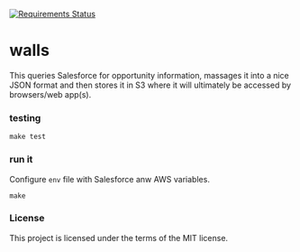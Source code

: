 [![Requirements Status](https://requires.io/github/texastribune/walls/requirements.svg?branch=master)](https://requires.io/github/texastribune/walls/requirements/?branch=master)

# walls

This queries Salesforce for opportunity information, massages it into a nice JSON format and then stores it in S3 where it will ultimately be accessed by browsers/web app(s). 

### testing

`make test`

### run it

Configure `env` file with Salesforce anw AWS variables.

`make`

### License

This project is licensed under the terms of the MIT license.
